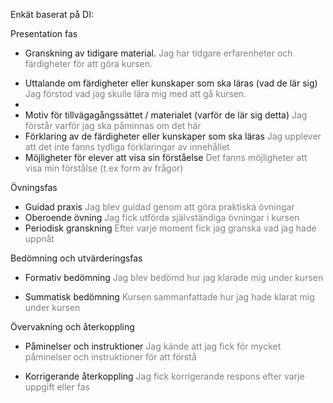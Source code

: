 Enkät baserat på DI:

Presentation fas

- Granskning av tidigare material.
<font color= grey> Jag har tidgare erfarenheter och färdigheter för att göra kursen.
</font>

- Uttalande om färdigheter eller kunskaper som ska läras (vad de lär sig)<font color= grey> Jag förstod vad jag skulle lära mig med att gå kursen. </font>
-
- Motiv för tillvägagångssättet / materialet (varför de lär sig detta)
<font color= grey>Jag förstår varför jag ska påminnas om det här </font>
- Förklaring av de färdigheter eller kunskaper som ska läras
<font color= grey> Jag upplever att det inte fanns tydliga förklaringar av innehållet</font>
- Möjligheter för elever att visa sin förståelse
<font color= grey> Det fanns möjligheter att visa min förstålse (t.ex form av frågor)</font>

Övningsfas

- Guidad praxis
 <font color= grey>Jag blev guidad genom att göra praktiska övningar </font>
- Oberoende övning
 <font color= grey> Jag fick utförda självständiga övningar i kursen</font>
- Periodisk granskning
 <font color= grey> Efter varje moment fick jag granska vad jag hade uppnåt </font>

Bedömning och utvärderingsfas

- Formativ bedömning
 <font color= grey> Jag blev bedömd hur jag klarade mig under kursen  </font>

- Summatisk bedömning
 <font color= grey>Kursen sammanfattade hur jag hade klarat mig under kursen  </font>

Övervakning och återkoppling 

- Påminelser och instruktioner
 <font color= grey>Jag kände att jag fick för mycket påminelser och instruktioner för att förstå </font>

- Korrigerande återkoppling
 <font color= grey> Jag fick korrigerande respons efter varje uppgift eller fas</font>
